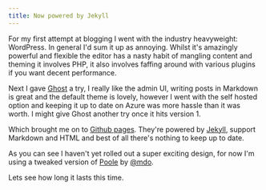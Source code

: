 ```yaml
---
title: Now powered by Jekyll
---
```


For my first attempt at blogging I went with the industry heavyweight: WordPress. In general I'd sum it up as annoying. Whilst it's amazingly powerful and flexible the editor has a nasty habit of mangling content and theming it involves PHP, it also involves faffing around with various plugins if you want decent performance.

Next I gave [Ghost](https://ghost.org/) a try, I really like the admin UI, writing posts in Markdown is great and the default theme is lovely, however I went with the self hosted option and keeping it up to date on Azure was more hassle than it was worth. I might give Ghost another try once it hits version 1.

Which brought me on to [Github pages](https://pages.github.com/). They're powered by [Jekyll](http://jekyllrb.com/), support Markdown and HTML and best of all there's nothing to keep up to date.

As you can see I haven't yet rolled out a super exciting design, for now I'm using a tweaked version of [Poole](http://getpoole.com) by [@mdo](https://twitter.com/mdo).

Lets see how long it lasts this time.